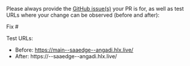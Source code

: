 Please always provide the [GitHub issue(s)](../issues) your PR is for, as well as test URLs where your change can be observed (before and after):

Fix #<gh-issue-id>

Test URLs:
- Before: https://main--saaedge--angadi.hlx.live/
- After: https://<branch>--saaedge--angadi.hlx.live/
